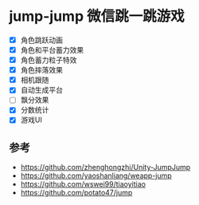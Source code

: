 # jump-jump 微信跳一跳游戏
- [x] 角色跳跃动画
- [x] 角色和平台蓄力效果
- [x] 角色蓄力粒子特效
- [x] 角色摔落效果
- [x] 相机跟随
- [x] 自动生成平台
- [ ] 飘分效果
- [x] 分数统计
- [x] 游戏UI

## 参考
- https://github.com/zhenghongzhi/Unity-JumpJump
- https://github.com/yaoshanliang/weapp-jump
- https://github.com/wswei99/tiaoyitiao
- https://github.com/potato47/jump